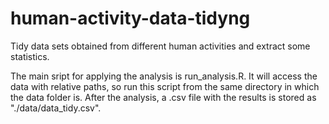 # human-activity-data-tidyng
Tidy data sets obtained from different human activities and extract some statistics.

The main sript for applying the analysis is run_analysis.R. It will access the data
with relative paths, so run this script from the same directory in which the data
folder is. After the analysis, a .csv file with the results is stored as 
"./data/data_tidy.csv".
